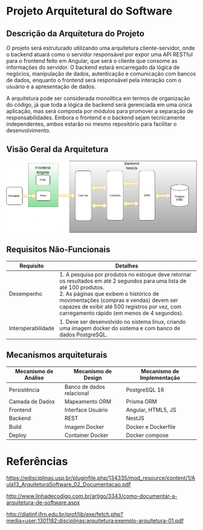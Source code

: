 # Projeto Arquitetural do Software

## Descrição da Arquitetura do Projeto

O projeto será estruturado utilizando uma arquitetura cliente-servidor, onde o backend atuará como o servidor responsável por expor uma API RESTful para o frontend feito em Angular, que será o cliente que consome as informações do servidor. O backend estará encarregado da lógica de negócios, manipulação de dados, autenticação e comunicação com bancos de dados, enquanto o frontend será responsável pela interação com o usuário e a apresentação de dados.

A arquitetura pode ser considerada monolítica em termos de organização do código, já que toda a lógica de backend será gerenciada em uma única aplicação, mas será composta por módulos para promover a separação de responsabilidades. Embora o frontend e o backend sejam tecnicamente independentes, ambos estarão no mesmo repositório para facilitar o desenvolvimento.

## Visão Geral da Arquitetura

![Arquitetura do Projeto](img-arquitetura.png)

## Requisitos Não-Funcionais

Requisito  | Detalhes
---------- | -------------------------------------------- 
Desempenho | 1. A pesquisa por produtos no estoque deve retornar os resultados em até 2 segundos para uma lista de até 100 produtos. <br />2. As páginas que exibem o histórico de movimentações (compras e vendas) devem ser capazes de exibir até 500 registros por vez, com carregamento rápido (em menos de 4 segundos). <br />
Interoperabilidade | 1. Deve ser desenvolvido no sistema linux, criando uma imagem docker do sistema e com banco de dados PostgreSQL.

## Mecanismos arquiteturais

| Mecanismo de Análise | Mecanismo de Design  | Mecanismo de Implementação |
| -------------------- | -------------------- | -------------------------- |
| Persistência         | Banco de dados relacional | PostgreSQL 16       |
| Camada de Dados      | Mapeamento ORM             | Prisma ORM            |
| Frontend  | Interface Usuário | Angular, HTML5, JS |
| Backend              | REST                  | NestJS     |
| Build                | Imagem Docker            | Docker e Dockerfile    |
| Deploy               | Container Docker         | Docker compose         |


# Referências

https://edisciplinas.usp.br/pluginfile.php/134335/mod_resource/content/1/Aula13_ArquiteturaSoftware_02_Documentacao.pdf

http://www.linhadecodigo.com.br/artigo/3343/como-documentar-a-arquitetura-de-software.aspx

http://diatinf.ifrn.edu.br/prof/lib/exe/fetch.php?media=user:1301182:disciplinas:arquitetura:exemplo-arquitetura-01.pdf

